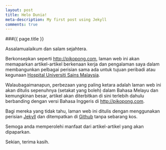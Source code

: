 ```yaml
---
layout: post
title: Helo Dunia!
meta-description: My first post using Jekyll
comments: true
---
```


###{{ page.title }}

Assalamualaikum dan salam sejahtera.

Berkonsepkan seperti <http://pikopong.com>, laman web ini akan memaparkan artikel-artikel berkenaan
kerja dan pengalaman saya dalam membangunkan pelbagai perisian sama ada untuk tujuan peribadi atau
kegunaan [Hospital Universiti Sains Malaysia](http://h.usm.my/).

Walaubagaimanapun, perbezaan yang paling ketara adalah laman web ini akan ditulis sepenuhnya
(setakat yang boleh) dalam Bahasa Melayu dan kemungkinan besar, artikel akan diterbitkan di sini
terlebih dahulu berbanding dengan versi Bahasa Inggeris di <http://pikopong.com>.

Bagi mereka yang tidak tahu, laman web ini ditulis dengan menggunakan perisian
[Jekyll](https://github.com/mojombo/jekyll/wiki) dan ditempatkan di [Github](http://github.com)
tanpa sebarang kos.

Semoga anda memperolehi manfaat dari artikel-artikel yang akan dipaparkan.

Sekian, terima kasih.
